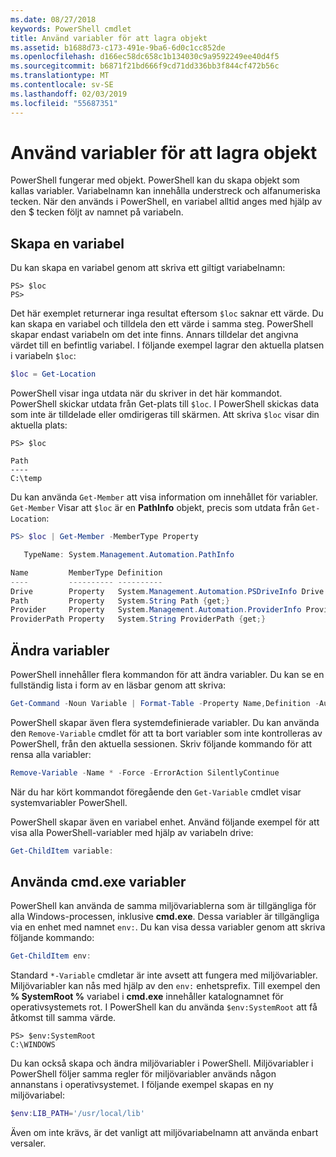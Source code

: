 ```yaml
---
ms.date: 08/27/2018
keywords: PowerShell cmdlet
title: Använd variabler för att lagra objekt
ms.assetid: b1688d73-c173-491e-9ba6-6d0c1cc852de
ms.openlocfilehash: d166ec58dc658c1b134030c9a9592249ee40d4f5
ms.sourcegitcommit: b6871f21bd666f9cd71dd336bb3f844cf472b56c
ms.translationtype: MT
ms.contentlocale: sv-SE
ms.lasthandoff: 02/03/2019
ms.locfileid: "55687351"
---
```

# <a name="using-variables-to-store-objects"></a>Använd variabler för att lagra objekt

PowerShell fungerar med objekt. PowerShell kan du skapa objekt som kallas variabler.
Variabelnamn kan innehålla understreck och alfanumeriska tecken. När den används i PowerShell, en variabel alltid anges med hjälp av den \$ tecken följt av namnet på variabeln.

## <a name="creating-a-variable"></a>Skapa en variabel

Du kan skapa en variabel genom att skriva ett giltigt variabelnamn:

```
PS> $loc
PS>
```

Det här exemplet returnerar inga resultat eftersom `$loc` saknar ett värde. Du kan skapa en variabel och tilldela den ett värde i samma steg. PowerShell skapar endast variabeln om det inte finns.
Annars tilldelar det angivna värdet till en befintlig variabel. I följande exempel lagrar den aktuella platsen i variabeln `$loc`:

```powershell
$loc = Get-Location
```

PowerShell visar inga utdata när du skriver in det här kommandot. PowerShell skickar utdata från Get-plats till `$loc`. I PowerShell skickas data som inte är tilldelade eller omdirigeras till skärmen. Att skriva `$loc` visar din aktuella plats:

```
PS> $loc

Path
----
C:\temp
```

Du kan använda `Get-Member` att visa information om innehållet för variabler. `Get-Member` Visar att `$loc` är en **PathInfo** objekt, precis som utdata från `Get-Location`:

```powershell
PS> $loc | Get-Member -MemberType Property

   TypeName: System.Management.Automation.PathInfo

Name         MemberType Definition
----         ---------- ----------
Drive        Property   System.Management.Automation.PSDriveInfo Drive {get;}
Path         Property   System.String Path {get;}
Provider     Property   System.Management.Automation.ProviderInfo Provider {...
ProviderPath Property   System.String ProviderPath {get;}
```

## <a name="manipulating-variables"></a>Ändra variabler

PowerShell innehåller flera kommandon för att ändra variabler. Du kan se en fullständig lista i form av en läsbar genom att skriva:

```powershell
Get-Command -Noun Variable | Format-Table -Property Name,Definition -AutoSize -Wrap
```

PowerShell skapar även flera systemdefinierade variabler. Du kan använda den `Remove-Variable` cmdlet för att ta bort variabler som inte kontrolleras av PowerShell, från den aktuella sessionen. Skriv följande kommando för att rensa alla variabler:

```powershell
Remove-Variable -Name * -Force -ErrorAction SilentlyContinue
```

När du har kört kommandot föregående den `Get-Variable` cmdlet visar systemvariabler PowerShell.

PowerShell skapar även en variabel enhet. Använd följande exempel för att visa alla PowerShell-variabler med hjälp av variabeln drive:

```powershell
Get-ChildItem variable:
```

## <a name="using-cmdexe-variables"></a>Använda cmd.exe variabler

PowerShell kan använda de samma miljövariablerna som är tillgängliga för alla Windows-processen, inklusive **cmd.exe**. Dessa variabler är tillgängliga via en enhet med namnet `env:`. Du kan visa dessa variabler genom att skriva följande kommando:

```powershell
Get-ChildItem env:
```

Standard `*-Variable` cmdletar är inte avsett att fungera med miljövariabler. Miljövariabler kan nås med hjälp av den `env:` enhetsprefix. Till exempel den **% SystemRoot %** variabel i **cmd.exe** innehåller katalognamnet för operativsystemets rot. I PowerShell kan du använda `$env:SystemRoot` att få åtkomst till samma värde.

```
PS> $env:SystemRoot
C:\WINDOWS
```

Du kan också skapa och ändra miljövariabler i PowerShell. Miljövariabler i PowerShell följer samma regler för miljövariabler används någon annanstans i operativsystemet. I följande exempel skapas en ny miljövariabel:

```powershell
$env:LIB_PATH='/usr/local/lib'
```

Även om inte krävs, är det vanligt att miljövariabelnamn att använda enbart versaler.
